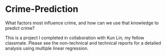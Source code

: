 # Crime-Prediction
What factors most influence crime, and how can we use that knowledge to predict crime?

This is a project I completed in collaboration with Kun Lin, my fellow classmate. Please see the non-technical and technical reports for 
a detailed analysis using multiple linear regression.
